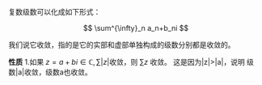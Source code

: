 复数级数可以化成如下形式：

$$
\sum^{\infty}_n a_n+b_ni 
$$

我们说它收敛，指的是它的实部和虚部单独构成的级数分别都是收敛的。

**性质**
1.如果 $z=a+bi \in \mathbb{C}, \sum |z|$收敛，则 $\sum z$ 收敛。
这是因为|z|>|a|，说明 级数|a|收敛，级数a也收敛。